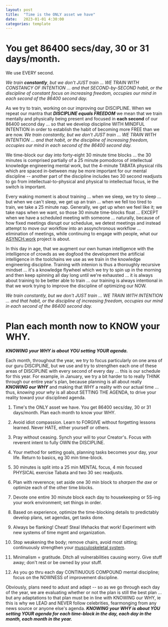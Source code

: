 ```yaml
---
layout: post
title:  "Time is the ONLY asset we have"
date:   2023-01-01 4:30:00
categories: template
---
```



# You get 86400 secs/day, 30 or 31 days/month.

We use EVERY second.

*We train* ***constantly***, *but we don't JUST train ... WE TRAIN WITH CONSTANCY OF INTENTION ... and that SECOND-by-SECOND habit, or the discipline of constant focus on increasing freedom, occupies our mind in each second of the 86400 second day.*

As we try to train, working on our improving our DISCIPLINE.  When we repeat our mantra that ***DISCIPLINE equals FREEDOM*** we mean that we train mentally and physically being present and focused in **each second** of our 86400 second day ... so that we develop discipline WITH MINDFUL INTENTION in order to establish the habit of becoming more FREE than we are now.  *We train constantly, but we don't JUST train ... WE TRAIN WITH INTENTION ... and that habit, or the discipline of increasing freedom, occupies our mind in each second of the 86400 second day.*

We time-block our day into forty-eight 30 minute time blocks ... the 30 minutes is comprised partially of a 25 minute pomodoros of intellectual knowledge engineering mental work, but the 4-minute TABATA physical rills which are spaced in-between may be more important for our mental discipline -- another part of the discipline includes two 30 second readjusts to go from intellectual-to-physical and physical to intellectual focus, ie the switch is important.

Every waking moment is about training ... when we sleep, we try to sleep ... but when we can't sleep, we get up an train ... when we fell too tired to train, we take a 25 minute nap. Generally, we get up when we feel like it; we take naps when we want, so those 30 minute time-blocks float ... EXCEPT when we have a scheduled meeting with someone ... naturally, because of how fixed meetings disrupt our schedulue, we detest meetings and instead attempt to move our workflow into an assynchronous workflow ... elimination of meetings, while continuing to engage with people, what our [ASYNCH.work](https://www.asynch.work) project is about.

In this day in age, that we augment our own human intelligence with the intelligence of crowds as we dogfood the development the artificial intelligence in the toolchains we use as we train in the knowledge engineering discipline. Training with intenion is thus a thoroughly recursive mindset ... it's a knowledge flywheel which we try to spin up in the morning and then keep spinning all day long until we're exhausted ... it is always about training to be better able to train ... our training is always intentional in that we work trying to improve the discipline of optimizing our NOW. 

*We train constantly, but we don't JUST train ... WE TRAIN WITH INTENTION ... and that habit, or the discipline of increasing freedom, occupies our mind in each second of the 86400 second day.*

# Plan each month now to KNOW your WHY.

***KNOWING your WHY is about YOU setting YOUR agenda.***

Each month, throughout the year, we try to focus particularly on one area of our guru DISCIPLINE, but we use and try to strengthen each one of these areas of DISCIPLINE with every second of every day ... this is our schedule for this year.  For example, in January, we try a bit harder to to really THINK through our entire year's plan, because planning is all about really ***KNOWING our WHY*** and making that WHY a reality with our actual time ... thus, *knowing your why* is all about SETTING THE AGENDA, to drive your reality toward your disciplined agenda.

1) Time's the ONLY asset we have. You get 86400 secs/day, 30 or 31 days/month. Plan each month to know your WHY.

2) Avoid idiot compassion. Learn to FORGIVE without forgetting lessons learned. Never HATE, either yourself or others.

3) Pray without ceasing. Synch your will to your Creator's. Focus with reverent intent to fully OWN the DISCIPLINE. 

4) Your method for setting goals, planning tasks becomes your day, your life. Return to basics, eg 30 min time-block.

5) 30 minutes is split into a 25 min MENTAL focus, 4 min focused PHYSICAL exercise Tabata and two 30 sec readjusts.

6) Plan with reverence; set aside one 30 min block to *sharpen the axe* or optimize each of the other time blocks.

7) Devote one entire 30 minute block each day to housekeeping or 5S-ing your work environment; set things in order.

8) Based on experience, optimize the time-blocking details to predictably develop plans, set agendas, get tasks done.

9) Always be flanking! Cheat! Steal lifehacks that work! Experiment with new systems of time mgmt and organization.

10) Stop weakening the body; remove chairs, avoid most sitting; continuously strengthen your [musculoskeletal system](https://en.wikipedia.org/wiki/Human_musculoskeletal_system).

11) Minimalism = gratitude. Ditch all vulnerabilities causing worry. Give stuff away; don't rest or be owned by your stuff.

12) As you go thru each day CONTINUOUS COMPOUND mental discipline; focus on the NOWNESS of improvement discipline.

Obviously, plans need to adust and adapt -- so as we go through each day of the year, we are evaluating whether or not the plan is still the best plan ... but any adaptations to that plan must be in line with KNOWING our WHY, ie this is why we LEAD and NEVER follow celebrities, fearmonging from any news source or anyone else's agenda. ***KNOWING your WHY is about YOU setting YOUR agenda for each time-block in the day, each day in the month, each month in the year.***




